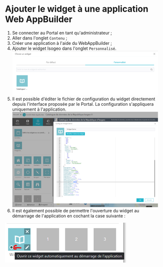 # Ajouter le widget à une application Web AppBuilder

1. Se connecter au Portal en tant qu'administrateur ;
2. Aller dans l'onglet `Contenu` ;
3. Créer une application à l'aide du WebAppBuilder ;
4. Ajouter le widget Isogeo dans l'onglet `Personnalisé`.
!["Ajouter le widget à une application"](../../assets/add_widget_application.png)
5. Il est possible d'éditer le fichier de configuration du widget directement depuis l'interface proposée par le Portal. La configuration s'appliquera uniquement à l'application.
!["Ajouter le widget à une application"](../../assets/update_widget_configuration_inside_application.png)
6. Il est également possible de permettre l'ouverture du widget au démarrage de l'application en cochant la case suivante :

!["Ouvrir le widget automatiquement au démarrage de l'application"](../../assets/open_widget_at_starting.png)